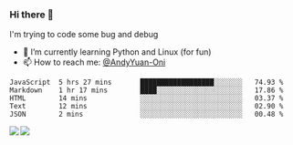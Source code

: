 ### Hi there 👋

I'm trying to code some bug and debug

- 🌱 I’m currently learning Python and Linux (for fun)
- 📫 How to reach me: [@AndyYuan-Oni](https://github.com/AndyYuan-Oni)


<!--START_SECTION:waka-->
```text
JavaScript  5 hrs 27 mins       ██████████████████░░░░░░░   74.93 % 
Markdown    1 hr 17 mins        ████░░░░░░░░░░░░░░░░░░░░░   17.86 % 
HTML        14 mins             ░░░░░░░░░░░░░░░░░░░░░░░░░   03.37 % 
Text        12 mins             ░░░░░░░░░░░░░░░░░░░░░░░░░   02.90 % 
JSON        2 mins              ░░░░░░░░░░░░░░░░░░░░░░░░░   00.48 %
```
<!--END_SECTION:waka-->

  <!--**AndyYuan-Oni/AndyYuan-Oni** is a ✨ _special_ ✨ repository because its `README.md` (this file) appears on your GitHub profile.-->
<!--[![Top Langs](https://github-readme-stats.vercel.app/api/top-langs/?username=AndyYUan-Oni&layout=compact)](https://github.com/AndyYUan-Oni/github-readme-stats)-->
<a href="https://github.com/AndyYUan-Oni/github-readme-stats">
  <img align="left" src="https://github-readme-stats.vercel.app/api?username=AndyYUan-Oni&hide=stars" />
</a>
<a href="https://github.com/AndyYUan-Oni/github-readme-stats">
  <img align="left" src="https://github-readme-stats.vercel.app/api/top-langs/?username=AndyYUan-Oni&layout=compact" />
</a>

